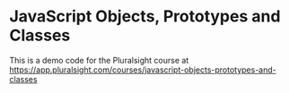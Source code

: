# JavaScript Objects, Prototypes and Classes
This is a demo code for the Pluralsight course at https://app.pluralsight.com/courses/javascript-objects-prototypes-and-classes
